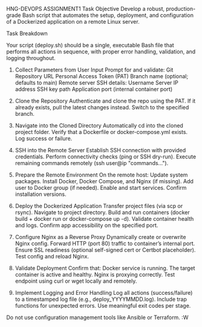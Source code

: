 HNG-DEVOPS ASSIGNMENT1
Task Objective
Develop a robust, production-grade Bash script that automates the setup, deployment, and configuration of a Dockerized application on a remote Linux server.

Task Breakdown

Your script (deploy.sh) should be a single, executable Bash file that performs all actions in sequence, with proper error handling, 
validation, and logging throughout.

1. Collect Parameters from User Input
Prompt for and validate:
Git Repository URL
Personal Access Token (PAT)
Branch name (optional; defaults to main)
Remote server SSH details:
Username
Server IP address
SSH key path
Application port (internal container port)

2. Clone the Repository
Authenticate and clone the repo using the PAT.
If it already exists, pull the latest changes instead.
Switch to the specified branch.

3. Navigate into the Cloned Directory
Automatically cd into the cloned project folder.
Verify that a Dockerfile or docker-compose.yml exists.
Log success or failure.

4. SSH into the Remote Server
Establish SSH connection with provided credentials.
Perform connectivity checks (ping or SSH dry-run).
Execute remaining commands remotely (ssh user@ip "commands...").

5. Prepare the Remote Environment
On the remote host:
Update system packages.
Install Docker, Docker Compose, and Nginx (if missing).
Add user to Docker group (if needed).
Enable and start services.
Confirm installation versions.

6. Deploy the Dockerized Application
Transfer project files (via scp or rsync).
Navigate to project directory.
Build and run containers (docker build + docker run or docker-compose up -d).
Validate container health and logs.
Confirm app accessibility on the specified port.

7. Configure Nginx as a Reverse Proxy
Dynamically create or overwrite Nginx config.
Forward HTTP (port 80) traffic to container’s internal port.
Ensure SSL readiness (optional self-signed cert or Certbot placeholder).
Test config and reload Nginx.

8. Validate Deployment
Confirm that:
Docker service is running.
The target container is active and healthy.
Nginx is proxying correctly.
Test endpoint using curl or wget locally and remotely.

9. Implement Logging and Error Handling
Log all actions (success/failure) to a timestamped log file (e.g., deploy_YYYYMMDD.log).
Include trap functions for unexpected errors.
Use meaningful exit codes per stage.

Do not use configuration management tools like Ansible or Terraform.
:W

